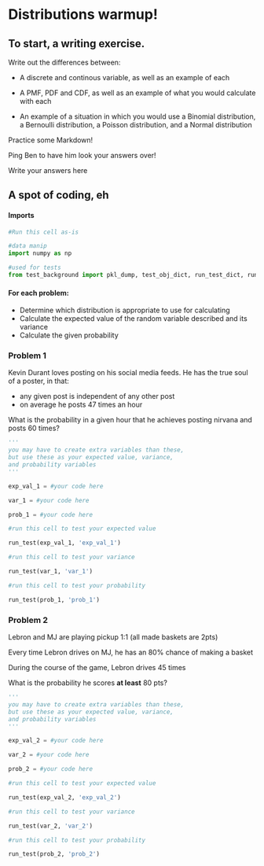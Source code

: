 # Distributions warmup!

## To start, a writing exercise.

Write out the differences between:

- A discrete and continous variable, as well as an example of each

- A PMF, PDF and CDF, as well as an example of what you would calculate with each

- An example of a situation in which you would use a Binomial distribution, a Bernoulli distribution, a Poisson distribution, and a Normal distribution

Practice some Markdown!

Ping Ben to have him look your answers over!

Write your answers here






## A spot of coding, eh
#### Imports


```python
#Run this cell as-is

#data manip
import numpy as np

#used for tests
from test_background import pkl_dump, test_obj_dict, run_test_dict, run_test 
```

#### For each problem:

- Determine which distribution is appropriate to use for calculating
- Calculate the expected value of the random variable described and its variance
- Calculate the given probability

### Problem 1

Kevin Durant loves posting on his social media feeds.  He has the true soul of a poster, in that:

- any given post is independent of any other post
- on average he posts 47 times an hour

What is the probability in a given hour that he achieves posting nirvana and posts 60 times?


```python
'''
you may have to create extra variables than these, 
but use these as your expected value, variance,
and probability variables
'''

exp_val_1 = #your code here

var_1 = #your code here

prob_1 = #your code here
```


```python
#run this cell to test your expected value

run_test(exp_val_1, 'exp_val_1')
```


```python
#run this cell to test your variance

run_test(var_1, 'var_1')
```


```python
#run this cell to test your probability

run_test(prob_1, 'prob_1')
```

### Problem 2

Lebron and MJ are playing pickup 1:1 (all made baskets are 2pts)

Every time Lebron drives on MJ, he has an 80% chance of making a basket

During the course of the game, Lebron drives 45 times

What is the probability he scores **at least** 80 pts?


```python
'''
you may have to create extra variables than these, 
but use these as your expected value, variance,
and probability variables
'''

exp_val_2 = #your code here

var_2 = #your code here

prob_2 = #your code here
```


```python
#run this cell to test your expected value

run_test(exp_val_2, 'exp_val_2')
```


```python
#run this cell to test your variance

run_test(var_2, 'var_2')
```


```python
#run this cell to test your probability

run_test(prob_2, 'prob_2')
```
